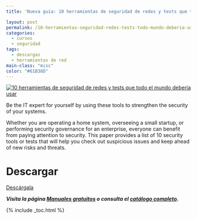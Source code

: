 ```yaml
---
title: 'Nueva guía: 10 herramientas de seguridad de redes y tests que todo el mundo debería usar'

layout: post
permalink: /10-herramientas-seguridad-redes-tests-todo-mundo-deberia-usar/
categories:
  - cursos
  - seguridad
tags:
  - descargas
  - herramientas de red
main-class: "misc"
color: "#61B38D"
---
```

<a href="http://elbauldelprogramador.tradepub.com/free/w_gloc100/prgm.cgi" target="_blank"><img src="/assets/img/2014/06/10-herramientas-de-seguridad-de-redes-y-tests-que-todo-el-mundo-debería-usar.gif" alt="10 herramientas de seguridad de redes y tests que todo el mundo debería usar"   /></a>

Be the IT expert for yourself by using these tools to strengthen the security of your systems.

Whether you are operating a home system, overseeing a small startup, or performing security governance for an enterprise, everyone can benefit from paying attention to security. This paper provides a list of 10 security tools or tests that will help you check out suspicious issues and keep ahead of new risks and threats.

# Descargar

<div class="button-post">
  <a href="http://elbauldelprogramador.tradepub.com/free/w_gloc100" target="_blank" class="wi-button style-3">Descárgala<i class="icon-download icon-2x"></i></a>
</div>

***Visita la página [Manuales gratuitos][1] o consulta el [catálogo completo][2].***



 [1]: /manuales-gratuitos/
 [2]: http://elbauldelprogramador.tradepub.com/category/information-technology/1207/ "Catálogo completo de Guías gratuítas "

{% include _toc.html %}
